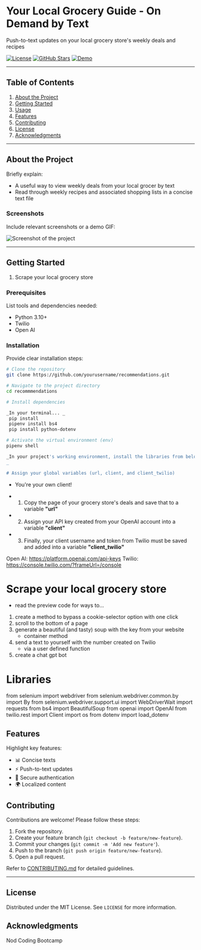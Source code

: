 # Your Local Grocery Guide - On Demand by Text 

Push-to-text updates on your local grocery store's weekly deals and recipes 

[![License](https://img.shields.io/badge/license-MIT-blue.svg)](LICENSE)
[![GitHub Stars](https://img.shields.io/github/stars/cajjster/lunch_box_planner.svg)](https://github.com/cajjster/lunch_box_planner/stargazers)
[![Demo](https://img.shields.io/badge/demo-live-brightgreen)](https://your-live-demo-link.com)

---

## Table of Contents

1. [About the Project](#about-the-project)
2. [Getting Started](#getting-started)
3. [Usage](#usage)
4. [Features](#features)
5. [Contributing](#contributing)
6. [License](#license)
7. [Acknowledgments](#acknowledgments)

---

## About the Project

Briefly explain:
- A useful way to view weekly deals from your local grocer by text 
- Read through weekly recipes and associated shopping lists in a concise text file

### Screenshots

Include relevant screenshots or a demo GIF:

![Screenshot of the project]([https://via.placeholder.com/800x400](https://thumbs.dreamstime.com/z/man-mobile-phone-grocery-paper-bag-portrait-happy-male-customer-store-36510379.jpg?ct=jpeg))

---

## Getting Started

1. Scrape your local grocery store

### Prerequisites

List tools and dependencies needed:
- Python 3.10+
- Twilio
- Open AI 

### Installation

Provide clear installation steps:

```bash
# Clone the repository
git clone https://github.com/yourusername/recommendations.git

# Navigate to the project directory
cd recommmendations

# Install dependencies

_In your terminal... _
 pip install
 pipenv install bs4
 pip install python-dotenv

# Activate the virtual environment (env)
pipenv shell

_In your project's working environment, install the libraries from below
_

# Assign your global variables (url, client, and client_twilio)
```
- You're your own client! 

- 1. Copy the page of your grocery store's deals and save that to a variable **"url"**
- 2. Assign your API key created from your OpenAI account into a variable **"client"**
- 3. Finally, your client username and token from Twilio must be saved and added into a variable **"client_twilio"**

Open AI: https://platform.openai.com/api-keys
Twilio: https://console.twilio.com/?frameUrl=/console 

# Scrape your local grocery store
- read the preview code for ways to...

 1. create a method to bypass a cookie-selector option with one click
 2. scroll to the bottom of a page
 3. generate a beautiful (and tasty) soup with the key from your website 
    - container method
 4. send a text to yourself with the number created on Twilio
    - via a user defined function 
 5. create a chat gpt bot



# Libraries
from selenium import webdriver
from selenium.webdriver.common.by import By
from selenium.webdriver.support.ui import WebDriverWait
import requests 
from bs4 import BeautifulSoup
from openai import OpenAI
from twilio.rest import Client
import os
from dotenv import load_dotenv

## Features

Highlight key features:

- 📊 Concise texts 
- ⚡ Push-to-text updates
- 🔐 Secure authentication
- 🌍 Localized content 

## Contributing

Contributions are welcome! Please follow these steps:

1. Fork the repository.
2. Create your feature branch (`git checkout -b feature/new-feature`).
3. Commit your changes (`git commit -m 'Add new feature'`).
4. Push to the branch (`git push origin feature/new-feature`).
5. Open a pull request.

Refer to [CONTRIBUTING.md](CONTRIBUTING.md) for detailed guidelines.

---

## License

Distributed under the MIT License. See `LICENSE` for more information.

## Acknowledgments

Nod Coding Bootcamp 
